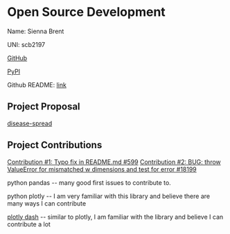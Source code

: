 # Open Source Development

Name: Sienna Brent

UNI: scb2197

[GitHub](https://github.com/scb-school)

[PyPI](https://pypi.org/user/scb-school/)

Github README: [link](https://github.com/scb-school/scb-school/blob/main/README.md)

## Project Proposal

[disease-spread](../projects/python/disease-spread.md)

## Project Contributions

[Contribution #1: Typo fix in README.md #599](https://github.com/microsoft/WhatTheHack/pull/599)
[Contribution #2: BUG: throw ValueError for mismatched w dimensions and test for error #18199](https://github.com/scipy/scipy/pull/18199)

python pandas -- many good first issues to contribute to.

python plotly -- I am very familiar with this library and believe there are many ways I can contribute

[plotly dash](../projects/python/plotly-dash.md) -- similar to plotly, I am familiar with the library and believe I can contribute a lot
